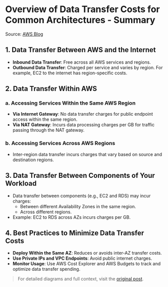 
# Overview of Data Transfer Costs for Common Architectures - Summary

Source: [AWS Blog](https://aws.amazon.com/blogs/architecture/overview-of-data-transfer-costs-for-common-architectures/)

## 1. Data Transfer Between AWS and the Internet

- **Inbound Data Transfer**: Free across all AWS services and regions.
- **Outbound Data Transfer**: Charged per service and varies by region. For example, EC2 to the internet has region-specific costs.

## 2. Data Transfer Within AWS

### a. Accessing Services Within the Same AWS Region
- **Via Internet Gateway**: No data transfer charges for public endpoint access within the same region.
- **Via NAT Gateway**: Incurs data processing charges per GB for traffic passing through the NAT gateway.

### b. Accessing Services Across AWS Regions
- Inter-region data transfer incurs charges that vary based on source and destination regions.

## 3. Data Transfer Between Components of Your Workload

- Data transfer between components (e.g., EC2 and RDS) may incur charges:
  - Between different Availability Zones in the same region.
  - Across different regions.
- Example: EC2 to RDS across AZs incurs charges per GB.

## 4. Best Practices to Minimize Data Transfer Costs

- **Deploy Within the Same AZ**: Reduces or avoids inter-AZ transfer costs.
- **Use Private IPs and VPC Endpoints**: Avoid public internet charges.
- **Monitor Usage**: Use AWS Cost Explorer and AWS Budgets to track and optimize data transfer spending.

> For detailed diagrams and full context, visit the [original post](https://aws.amazon.com/blogs/architecture/overview-of-data-transfer-costs-for-common-architectures/).